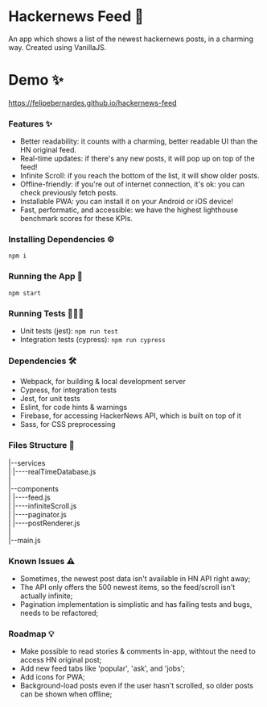 # Hackernews Feed 📙
An app which shows a list of the newest hackernews posts, in a charming way. Created using VanillaJS.


# Demo ✨
https://felipebernardes.github.io/hackernews-feed


### Features ✨
- Better readability: it counts with a charming, better readable UI than the HN original feed.
- Real-time updates: if there's any new posts, it will pop up on top of the feed!
- Infinite Scroll: if you reach the bottom of the list, it will show older posts.
- Offline-friendly: if you're out of internet connection, it's ok: you can check previously fetch posts.
- Installable PWA: you can install it on your Android or iOS device!
- Fast, performatic, and accessible: we have the highest lighthouse benchmark scores for these KPIs.


### Installing Dependencies ⚙️
```npm i```


### Running the App 🚀
```npm start```


### Running Tests 👩🏽‍💻
- Unit tests (jest): ```npm run test```
- Integration tests (cypress): ```npm run cypress```


### Dependencies 🛠
- Webpack, for building & local development server
- Cypress, for integration tests
- Jest, for unit tests
- Eslint, for code hints & warnings
- Firebase, for accessing HackerNews API, which is built on top of it
- Sass, for CSS preprocessing


### Files Structure 📂
|--services<br/>
|  |----realTimeDatabase.js<br/>
|<br/>
|--components<br/>
|  |----feed.js<br/>
|  |----infiniteScroll.js<br/>
|  |----paginator.js<br/>
|  |----postRenderer.js<br/>
|<br/>
|--main.js<br/>


### Known Issues ⚠️
- Sometimes, the newest post data isn't available in HN API right away;
- The API only offers the 500 newest items, so the feed/scroll isn't actually infinite;
- Pagination implementation is simplistic and has failing tests and bugs, needs to be refactored;


### Roadmap 💡
- Make possible to read stories & comments in-app, withtout the need to access HN original post;
- Add new feed tabs like 'popular', 'ask', and 'jobs';
- Add icons for PWA;
- Background-load posts even if the user hasn't scrolled, so older posts can be shown when offline;
